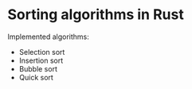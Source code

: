# Sorting algorithms in Rust
Implemented algorithms:
- Selection sort
- Insertion sort
- Bubble sort
- Quick sort